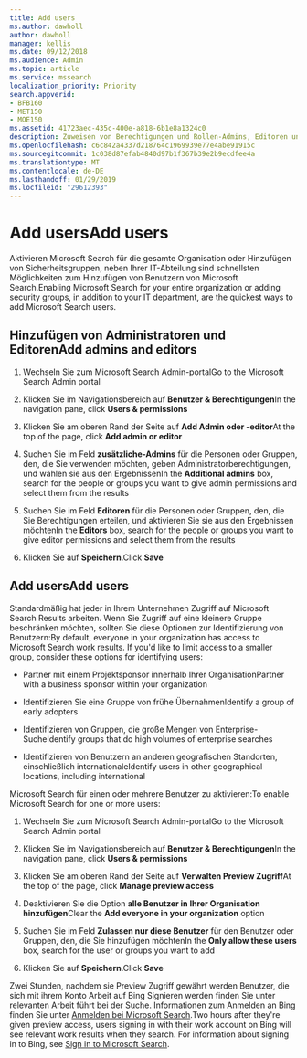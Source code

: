 ```yaml
---
title: Add users
ms.author: dawholl
author: dawholl
manager: kellis
ms.date: 09/12/2018
ms.audience: Admin
ms.topic: article
ms.service: mssearch
localization_priority: Priority
search.appverid:
- BFB160
- MET150
- MOE150
ms.assetid: 41723aec-435c-400e-a818-6b1e8a1324c0
description: Zuweisen von Berechtigungen und Rollen-Admins, Editoren und Benutzer in der Microsoft Search-Verwaltungsportal
ms.openlocfilehash: c6c842a4337d218764c1969939e77e4abe91915c
ms.sourcegitcommit: 1c038d87efab4840d97b1f367b39e2b9ecdfee4a
ms.translationtype: MT
ms.contentlocale: de-DE
ms.lasthandoff: 01/29/2019
ms.locfileid: "29612393"
---
```

# <a name="add-users"></a><span data-ttu-id="3a8ab-103">Add users</span><span class="sxs-lookup"><span data-stu-id="3a8ab-103">Add users</span></span>

<span data-ttu-id="3a8ab-104">Aktivieren Microsoft Search für die gesamte Organisation oder Hinzufügen von Sicherheitsgruppen, neben Ihrer IT-Abteilung sind schnellsten Möglichkeiten zum Hinzufügen von Benutzern von Microsoft Search.</span><span class="sxs-lookup"><span data-stu-id="3a8ab-104">Enabling Microsoft Search for your entire organization or adding security groups, in addition to your IT department, are the quickest ways to add Microsoft Search users.</span></span>
  
## <a name="add-admins-and-editors"></a><span data-ttu-id="3a8ab-105">Hinzufügen von Administratoren und Editoren</span><span class="sxs-lookup"><span data-stu-id="3a8ab-105">Add admins and editors</span></span>

1. <span data-ttu-id="3a8ab-106">Wechseln Sie zum Microsoft Search Admin-portal</span><span class="sxs-lookup"><span data-stu-id="3a8ab-106">Go to the Microsoft Search Admin portal</span></span>
    
2. <span data-ttu-id="3a8ab-107">Klicken Sie im Navigationsbereich auf **Benutzer &amp; Berechtigungen**</span><span class="sxs-lookup"><span data-stu-id="3a8ab-107">In the navigation pane, click **Users &amp; permissions**</span></span>
    
3. <span data-ttu-id="3a8ab-108">Klicken Sie am oberen Rand der Seite auf **Add Admin oder -editor**</span><span class="sxs-lookup"><span data-stu-id="3a8ab-108">At the top of the page, click **Add admin or editor**</span></span>
    
4. <span data-ttu-id="3a8ab-109">Suchen Sie im Feld **zusätzliche-Admins** für die Personen oder Gruppen, den, die Sie verwenden möchten, geben Administratorberechtigungen, und wählen sie aus den Ergebnissen</span><span class="sxs-lookup"><span data-stu-id="3a8ab-109">In the **Additional admins** box, search for the people or groups you want to give admin permissions and select them from the results</span></span> 
    
5. <span data-ttu-id="3a8ab-110">Suchen Sie im Feld **Editoren** für die Personen oder Gruppen, den, die Sie Berechtigungen erteilen, und aktivieren Sie sie aus den Ergebnissen möchten</span><span class="sxs-lookup"><span data-stu-id="3a8ab-110">In the **Editors** box, search for the people or groups you want to give editor permissions and select them from the results</span></span> 
    
6. <span data-ttu-id="3a8ab-111">Klicken Sie auf **Speichern**.</span><span class="sxs-lookup"><span data-stu-id="3a8ab-111">Click **Save**</span></span>
    
## <a name="add-users"></a><span data-ttu-id="3a8ab-112">Add users</span><span class="sxs-lookup"><span data-stu-id="3a8ab-112">Add users</span></span>

<span data-ttu-id="3a8ab-p101">Standardmäßig hat jeder in Ihrem Unternehmen Zugriff auf Microsoft Search Results arbeiten. Wenn Sie Zugriff auf eine kleinere Gruppe beschränken möchten, sollten Sie diese Optionen zur Identifizierung von Benutzern:</span><span class="sxs-lookup"><span data-stu-id="3a8ab-p101">By default, everyone in your organization has access to Microsoft Search work results. If you'd like to limit access to a smaller group, consider these options for identifying users:</span></span>
  
- <span data-ttu-id="3a8ab-115">Partner mit einem Projektsponsor innerhalb Ihrer Organisation</span><span class="sxs-lookup"><span data-stu-id="3a8ab-115">Partner with a business sponsor within your organization</span></span>
    
- <span data-ttu-id="3a8ab-116">Identifizieren Sie eine Gruppe von frühe Übernahmen</span><span class="sxs-lookup"><span data-stu-id="3a8ab-116">Identify a group of early adopters</span></span>
    
- <span data-ttu-id="3a8ab-117">Identifizieren von Gruppen, die große Mengen von Enterprise-Suche</span><span class="sxs-lookup"><span data-stu-id="3a8ab-117">Identify groups that do high volumes of enterprise searches</span></span>
    
- <span data-ttu-id="3a8ab-118">Identifizieren von Benutzern an anderen geografischen Standorten, einschließlich internationale</span><span class="sxs-lookup"><span data-stu-id="3a8ab-118">Identify users in other geographical locations, including international</span></span>
    
<span data-ttu-id="3a8ab-119">Microsoft Search für einen oder mehrere Benutzer zu aktivieren:</span><span class="sxs-lookup"><span data-stu-id="3a8ab-119">To enable Microsoft Search for one or more users:</span></span>
  
1. <span data-ttu-id="3a8ab-120">Wechseln Sie zum Microsoft Search Admin-portal</span><span class="sxs-lookup"><span data-stu-id="3a8ab-120">Go to the Microsoft Search Admin portal</span></span>
    
2. <span data-ttu-id="3a8ab-121">Klicken Sie im Navigationsbereich auf **Benutzer &amp; Berechtigungen**</span><span class="sxs-lookup"><span data-stu-id="3a8ab-121">In the navigation pane, click **Users &amp; permissions**</span></span>
    
3. <span data-ttu-id="3a8ab-122">Klicken Sie am oberen Rand der Seite auf **Verwalten Preview Zugriff**</span><span class="sxs-lookup"><span data-stu-id="3a8ab-122">At the top of the page, click **Manage preview access**</span></span>
    
4. <span data-ttu-id="3a8ab-123">Deaktivieren Sie die Option **alle Benutzer in Ihrer Organisation hinzufügen**</span><span class="sxs-lookup"><span data-stu-id="3a8ab-123">Clear the **Add everyone in your organization** option</span></span> 
    
5. <span data-ttu-id="3a8ab-124">Suchen Sie im Feld **Zulassen nur diese Benutzer** für den Benutzer oder Gruppen, den, die Sie hinzufügen möchten</span><span class="sxs-lookup"><span data-stu-id="3a8ab-124">In the **Only allow these users** box, search for the user or groups you want to add</span></span> 
    
6. <span data-ttu-id="3a8ab-125">Klicken Sie auf **Speichern**.</span><span class="sxs-lookup"><span data-stu-id="3a8ab-125">Click **Save**</span></span>
    
<span data-ttu-id="3a8ab-p102">Zwei Stunden, nachdem sie Preview Zugriff gewährt werden Benutzer, die sich mit ihrem Konto Arbeit auf Bing Signieren werden finden Sie unter relevanten Arbeit führt bei der Suche. Informationen zum Anmelden an Bing finden Sie unter [Anmelden bei Microsoft Search](use/sign-in.md).</span><span class="sxs-lookup"><span data-stu-id="3a8ab-p102">Two hours after they're given preview access, users signing in with their work account on Bing will see relevant work results when they search. For information about signing in to Bing, see [Sign in to Microsoft Search](use/sign-in.md).</span></span>